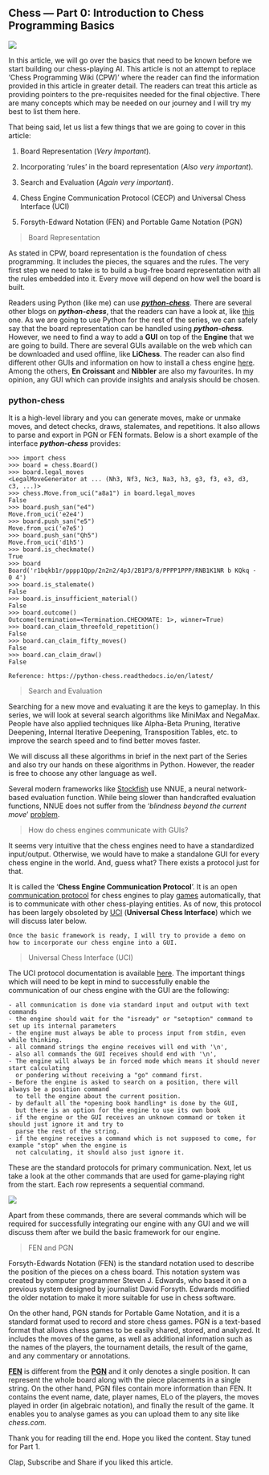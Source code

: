 
## Chess — Part 0: Introduction to Chess Programming Basics

![](https://cdn-images-1.medium.com/max/2000/1*0U2h24fq_qDMXXXmPbW6lQ.jpeg)

In this article, we will go over the basics that need to be known before we start building our chess-playing AI. This article is not an attempt to replace ‘Chess Programming Wiki (CPW)’ where the reader can find the information provided in this article in greater detail. The readers can treat this article as providing pointers to the pre-requisites needed for the final objective. There are many concepts which may be needed on our journey and I will try my best to list them here.

That being said, let us list a few things that we are going to cover in this article:

 1. Board Representation (*Very Important*).

 2. Incorporating ‘rules’ in the board representation (*Also very important*).

 3. Search and Evaluation (*Again very important*).

 4. Chess Engine Communication Protocol (CECP) and Universal Chess Interface (UCI)

 5. Forsyth-Edward Notation (FEN) and Portable Game Notation (PGN)
>  Board Representation

As stated in CPW, board representation is the foundation of chess programming. It includes the pieces, the squares and the rules. The very first step we need to take is to build a bug-free board representation with all the rules embedded into it. Every move will depend on how well the board is built.

Readers using Python (like me) can use [***python-chess***](https://python-chess.readthedocs.io/en/latest/). There are several other blogs on ***python-chess***, that the readers can have a look at, like [this](https://www.chessprogramming.org/Python-chess) one. As we are going to use Python for the rest of the series, we can safely say that the board representation can be handled using ***python-chess***. However, we need to find a way to add a **GUI** on top of the **Engine** that we are going to build. There are several GUIs available on the web which can be downloaded and used offline, like **LiChess**. The reader can also find different other GUIs and information on how to install a chess engine [here](https://official-stockfish.github.io/docs/stockfish-wiki/Download-and-usage.html#download-a-chess-gui). Among the others, **En Croissant** and **Nibbler** are also my favourites. In my opinion, any GUI which can provide insights and analysis should be chosen.

### python-chess

It is a high-level library and you can generate moves, make or unmake moves, and detect checks, draws, stalemates, and repetitions. It also allows to parse and export in PGN or FEN formats. Below is a short example of the interface ***python-chess*** provides:

    >>> import chess
    >>> board = chess.Board()
    >>> board.legal_moves  
    <LegalMoveGenerator at ... (Nh3, Nf3, Nc3, Na3, h3, g3, f3, e3, d3, c3, ...)>
    >>> chess.Move.from_uci("a8a1") in board.legal_moves
    False
    >>> board.push_san("e4")
    Move.from_uci('e2e4')
    >>> board.push_san("e5")
    Move.from_uci('e7e5')
    >>> board.push_san("Qh5")
    Move.from_uci('d1h5')
    >>> board.is_checkmate()
    True
    >>> board
    Board('r1bqkb1r/pppp1Qpp/2n2n2/4p3/2B1P3/8/PPPP1PPP/RNB1K1NR b KQkq - 0 4')
    >>> board.is_stalemate()
    False
    >>> board.is_insufficient_material()
    False
    >>> board.outcome()
    Outcome(termination=<Termination.CHECKMATE: 1>, winner=True)
    >>> board.can_claim_threefold_repetition()
    False
    >>> board.can_claim_fifty_moves()
    False
    >>> board.can_claim_draw()
    False

    Reference: https://python-chess.readthedocs.io/en/latest/
>  Search and Evaluation

Searching for a new move and evaluating it are the keys to gameplay. In this series, we will look at several search algorithms like MiniMax and NegaMax. People have also applied techniques like Alpha-Beta Pruning, Iterative Deepening, Internal Iterative Deepening, Transposition Tables, etc. to improve the search speed and to find better moves faster.

We will discuss all these algorithms in brief in the next part of the Series and also try our hands on these algorithms in Python. However, the reader is free to choose any other language as well.

Several modern frameworks like [Stockfish](https://en.wikipedia.org/wiki/Stockfish_(chess)) use NNUE, a neural network-based evaluation function. While being slower than handcrafted evaluation functions, NNUE does not suffer from the ‘*blindness beyond the current move*’ [problem](https://en.wikipedia.org/wiki/Efficiently_updatable_neural_network).
>  How do chess engines communicate with GUIs?

It seems very intuitive that the chess engines need to have a standardized input/output. Otherwise, we would have to make a standalone GUI for every chess engine in the world. And, guess what? There exists a protocol just for that.

It is called the ‘**Chess Engine Communication Protocol**’. It is an open [communication protocol](https://en.wikipedia.org/wiki/Communication_protocol) for chess engines to play [games](https://www.chessprogramming.org/Chess_Game) automatically, that is to communicate with other chess-playing entities. As of now, this protocol has been largely obsoleted by [UCI](https://www.chessprogramming.org/UCI) (**Universal Chess Interface**) which we will discuss later below.

    Once the basic framework is ready, I will try to provide a demo on 
    how to incorporate our chess engine into a GUI.
>  Universal Chess Interface (UCI)

The UCI protocol documentation is available [here](https://www.wbec-ridderkerk.nl/html/UCIProtocol.html). The important things which will need to be kept in mind to successfully enable the communication of our chess engine with the GUI are the following:

    - all communication is done via standard input and output with text commands
    - the engine should wait for the "isready" or "setoption" command to set up its internal parameters
    - the engine must always be able to process input from stdin, even while thinking.
    - all command strings the engine receives will end with '\n',
    - also all commands the GUI receives should end with '\n',
    - The engine will always be in forced mode which means it should never start calculating
      or pondering without receiving a "go" command first.
    - Before the engine is asked to search on a position, there will always be a position command
      to tell the engine about the current position.
    - by default all the *opening book handling* is done by the GUI,
      but there is an option for the engine to use its own book
    - if the engine or the GUI receives an unknown command or token it should just ignore it and try to
      parse the rest of the string.
    - if the engine receives a command which is not supposed to come, for example "stop" when the engine is
      not calculating, it should also just ignore it.

These are the standard protocols for primary communication. Next, let us take a look at the other commands that are used for game-playing right from the start. Each row represents a sequential command.

![](https://cdn-images-1.medium.com/max/2000/1*xruawwDkwCuDthNe6eAg7A.png)

Apart from these commands, there are several commands which will be required for successfully integrating our engine with any GUI and we will discuss them after we build the basic framework for our engine.
>  FEN and PGN

Forsyth-Edwards Notation (FEN) is the standard notation used to describe the position of the pieces on a chess board. This notation system was created by computer programmer Steven J. Edwards, who based it on a previous system designed by journalist David Forsyth. Edwards modified the older notation to make it more suitable for use in chess software.

On the other hand, PGN stands for Portable Game Notation, and it is a standard format used to record and store chess games. PGN is a text-based format that allows chess games to be easily shared, stored, and analyzed. It includes the moves of the game, as well as additional information such as the names of the players, the tournament details, the result of the game, and any commentary or annotations.

[**FEN**](https://www.chess.com/terms/fen-chess) is different from the [**PGN**](https://www.chess.com/terms/chess-pgn) and it only denotes a single position. It can represent the whole board along with the piece placements in a single string. On the other hand, PGN files contain more information than FEN. It contains the event name, date, player names, ELo of the players, the moves played in order (in algebraic notation), and finally the result of the game. It enables you to analyse games as you can upload them to any site like *chess.com.*

Thank you for reading till the end. Hope you liked the content. Stay tuned for Part 1.

Clap, Subscribe and Share if you liked this article.
